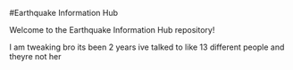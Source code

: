 #Earthquake Information Hub

Welcome to the Earthquake Information Hub repository!

I am tweaking bro its been 2 years ive talked to like 13 different people and theyre not her
